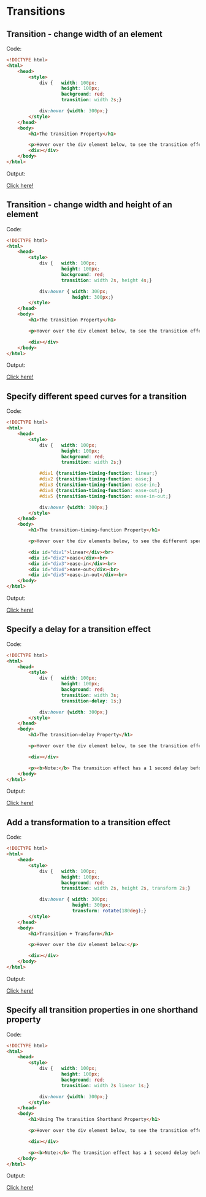 # Transitions

## Transition - change width of an element

Code: 

```html
<!DOCTYPE html>
<html>
    <head>
        <style> 
            div {   width: 100px;
                    height: 100px;
                    background: red;
                    transition: width 2s;}

            div:hover {width: 300px;}
        </style>
    </head>
    <body>
        <h1>The transition Property</h1>

        <p>Hover over the div element below, to see the transition effect:</p>
        <div></div>
    </body>
</html>
```

Output:

[Click here!](./Transitions/Example_1.html)

## Transition - change width and height of an element

Code: 

```html
<!DOCTYPE html>
<html>
    <head>
        <style> 
            div {   width: 100px;
                    height: 100px;
                    background: red;
                    transition: width 2s, height 4s;}

            div:hover { width: 300px;
                        height: 300px;}
        </style>
    </head>
    <body>
        <h1>The transition Property</h1>

        <p>Hover over the div element below, to see the transition effect:</p>

        <div></div>
    </body>
</html>
```

Output:

[Click here!](./Transitions/Example_2.html)

## Specify different speed curves for a transition

Code: 

```html
<!DOCTYPE html>
<html>
    <head>
        <style> 
            div {   width: 100px;
                    height: 100px;
                    background: red;
                    transition: width 2s;}

            #div1 {transition-timing-function: linear;}
            #div2 {transition-timing-function: ease;}
            #div3 {transition-timing-function: ease-in;}
            #div4 {transition-timing-function: ease-out;}
            #div5 {transition-timing-function: ease-in-out;}

            div:hover {width: 300px;}
        </style>
    </head>
    <body>
        <h1>The transition-timing-function Property</h1>

        <p>Hover over the div elements below, to see the different speed curves:</p>

        <div id="div1">linear</div><br>
        <div id="div2">ease</div><br>
        <div id="div3">ease-in</div><br>
        <div id="div4">ease-out</div><br>
        <div id="div5">ease-in-out</div><br>
    </body>
</html>
```

Output:

[Click here!](./Transitions/Example_3.html)

## Specify a delay for a transition effect

Code: 

```html
<!DOCTYPE html>
<html>
    <head>
        <style> 
            div {   width: 100px;
                    height: 100px;
                    background: red;
                    transition: width 3s;
                    transition-delay: 1s;}

            div:hover {width: 300px;}
        </style>
    </head>
    <body>
        <h1>The transition-delay Property</h1>

        <p>Hover over the div element below, to see the transition effect:</p>

        <div></div>

        <p><b>Note:</b> The transition effect has a 1 second delay before starting.</p>
    </body>
</html>
```

Output:

[Click here!](./Transitions/Example_4.html)

## Add a transformation to a transition effect

Code: 

```html
<!DOCTYPE html>
<html>
    <head>
        <style> 
            div {   width: 100px;
                    height: 100px;
                    background: red;
                    transition: width 2s, height 2s, transform 2s;}

            div:hover { width: 300px;
                        height: 300px;
                        transform: rotate(180deg);}
        </style>
    </head>
    <body>
        <h1>Transition + Transform</h1>

        <p>Hover over the div element below:</p>

        <div></div>
    </body>
</html>
```

Output:

[Click here!](./Transitions/Example_5.html)

## Specify all transition properties in one shorthand property

Code: 

```html
<!DOCTYPE html>
<html>
    <head>
        <style> 
            div {   width: 100px;
                    height: 100px;
                    background: red;
                    transition: width 2s linear 1s;}

            div:hover {width: 300px;}
        </style>
    </head>
    <body>
        <h1>Using The transition Shorthand Property</h1>

        <p>Hover over the div element below, to see the transition effect:</p>

        <div></div>

        <p><b>Note:</b> The transition effect has a 1 second delay before starting.</p>
    </body>
</html>
```

Output:

[Click here!](./Transitions/Example_6.html)
